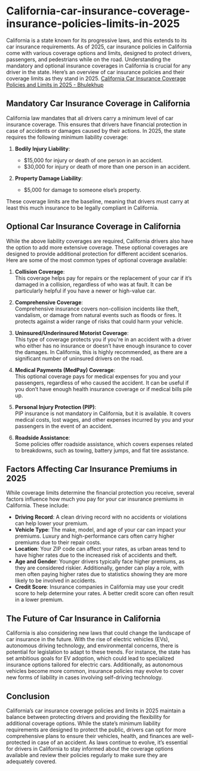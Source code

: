 # California-car-insurance-coverage-insurance-policies-limits-in-2025
California is a state known for its progressive laws, and this extends to its car insurance requirements. As of 2025, car insurance policies in California come with various coverage options and limits, designed to protect drivers, passengers, and pedestrians while on the road. Understanding the mandatory and optional insurance coverages in California is crucial for any driver in the state. Here’s an overview of car insurance policies and their coverage limits as they stand in 2025.
[California Car Insurance Coverage Policies and Limits in 2025 - Bhulekhup](https://bhulekhup.in/california-car-insurance-coverage-insurance-policies-limits-in-2025-bhulekhup-in/)


## Mandatory Car Insurance Coverage in California

California law mandates that all drivers carry a minimum level of car insurance coverage. This ensures that drivers have financial protection in case of accidents or damages caused by their actions. In 2025, the state requires the following minimum liability coverage:

1. **Bodily Injury Liability**:  
   - $15,000 for injury or death of one person in an accident.  
   - $30,000 for injury or death of more than one person in an accident.

2. **Property Damage Liability**:  
   - $5,000 for damage to someone else’s property.

These coverage limits are the baseline, meaning that drivers must carry at least this much insurance to be legally compliant in California.

## Optional Car Insurance Coverage in California

While the above liability coverages are required, California drivers also have the option to add more extensive coverage. These optional coverages are designed to provide additional protection for different accident scenarios. Here are some of the most common types of optional coverage available:

1. **Collision Coverage**:  
   This coverage helps pay for repairs or the replacement of your car if it’s damaged in a collision, regardless of who was at fault. It can be particularly helpful if you have a newer or high-value car.

2. **Comprehensive Coverage**:  
   Comprehensive insurance covers non-collision incidents like theft, vandalism, or damage from natural events such as floods or fires. It protects against a wider range of risks that could harm your vehicle.

3. **Uninsured/Underinsured Motorist Coverage**:  
   This type of coverage protects you if you're in an accident with a driver who either has no insurance or doesn’t have enough insurance to cover the damages. In California, this is highly recommended, as there are a significant number of uninsured drivers on the road.

4. **Medical Payments (MedPay) Coverage**:  
   This optional coverage pays for medical expenses for you and your passengers, regardless of who caused the accident. It can be useful if you don’t have enough health insurance coverage or if medical bills pile up.

5. **Personal Injury Protection (PIP)**:  
   PIP insurance is not mandatory in California, but it is available. It covers medical costs, lost wages, and other expenses incurred by you and your passengers in the event of an accident.

6. **Roadside Assistance**:  
   Some policies offer roadside assistance, which covers expenses related to breakdowns, such as towing, battery jumps, and flat tire assistance.

## Factors Affecting Car Insurance Premiums in 2025

While coverage limits determine the financial protection you receive, several factors influence how much you pay for your car insurance premiums in California. These include:

- **Driving Record**: A clean driving record with no accidents or violations can help lower your premium.
- **Vehicle Type**: The make, model, and age of your car can impact your premiums. Luxury and high-performance cars often carry higher premiums due to their repair costs.
- **Location**: Your ZIP code can affect your rates, as urban areas tend to have higher rates due to the increased risk of accidents and theft.
- **Age and Gender**: Younger drivers typically face higher premiums, as they are considered riskier. Additionally, gender can play a role, with men often paying higher rates due to statistics showing they are more likely to be involved in accidents.
- **Credit Score**: Insurance companies in California may use your credit score to help determine your rates. A better credit score can often result in a lower premium.

## The Future of Car Insurance in California

California is also considering new laws that could change the landscape of car insurance in the future. With the rise of electric vehicles (EVs), autonomous driving technology, and environmental concerns, there is potential for legislation to adapt to these trends. For instance, the state has set ambitious goals for EV adoption, which could lead to specialized insurance options tailored for electric cars. Additionally, as autonomous vehicles become more common, insurance policies may evolve to cover new forms of liability in cases involving self-driving technology.

## Conclusion

California’s car insurance coverage policies and limits in 2025 maintain a balance between protecting drivers and providing the flexibility for additional coverage options. While the state’s minimum liability requirements are designed to protect the public, drivers can opt for more comprehensive plans to ensure their vehicles, health, and finances are well-protected in case of an accident. As laws continue to evolve, it’s essential for drivers in California to stay informed about the coverage options available and review their policies regularly to make sure they are adequately covered.
